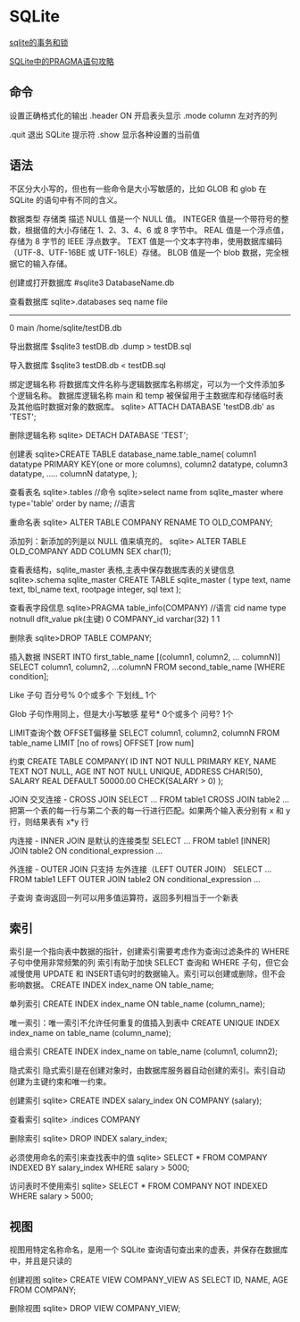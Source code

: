 # SQLite

[sqlite的事务和锁](https://www.cnblogs.com/frankliiu-java/archive/2010/05/31/1748160.html)

[SQLite中的PRAGMA语句攻略](https://www.cnblogs.com/songxingzhu/p/3992884.html)

## 命令

设置正确格式化的输出
.header ON		开启表头显示
.mode column	左对齐的列

.quit	退出 SQLite 提示符
.show	显示各种设置的当前值

## 语法

不区分大小写的，但也有一些命令是大小写敏感的，比如 GLOB 和 glob 在 SQLite 的语句中有不同的含义。


数据类型
存储类	描述
NULL	值是一个 NULL 值。
INTEGER	值是一个带符号的整数，根据值的大小存储在 1、2、3、4、6 或 8 字节中。
REAL	值是一个浮点值，存储为 8 字节的 IEEE 浮点数字。
TEXT	值是一个文本字符串，使用数据库编码（UTF-8、UTF-16BE 或 UTF-16LE）存储。
BLOB	值是一个 blob 数据，完全根据它的输入存储。

创建或打开数据库
#sqlite3 DatabaseName.db

查看数据库
sqlite>.databases
seq  name             file
---  ---------------  ----------------------
0    main             /home/sqlite/testDB.db

导出数据库
$sqlite3 testDB.db .dump > testDB.sql

导入数据库
$sqlite3 testDB.db < testDB.sql

绑定逻辑名称
将数据库文件名称与逻辑数据库名称绑定，可以为一个文件添加多个逻辑名称。
数据库逻辑名称 main 和 temp 被保留用于主数据库和存储临时表及其他临时数据对象的数据库。
sqlite> ATTACH DATABASE 'testDB.db' as 'TEST';

删除逻辑名称
sqlite> DETACH DATABASE 'TEST';

创建表
sqlite>CREATE TABLE database_name.table_name(
   column1 datatype  PRIMARY KEY(one or more columns),
   column2 datatype,
   column3 datatype,
   .....
   columnN datatype,
);

查看表名
sqlite>.tables		//命令
sqlite>select name from sqlite_master where type='table' order by name;		//语言

重命名表
sqlite> ALTER TABLE COMPANY RENAME TO OLD_COMPANY;

添加列：新添加的列是以 NULL 值来填充的。
sqlite> ALTER TABLE OLD_COMPANY ADD COLUMN SEX char(1);

查看表结构，sqlite_master 表格,主表中保存数据库表的关键信息
sqlite>.schema sqlite_master
CREATE TABLE sqlite_master (
  type text,
  name text,
  tbl_name text,
  rootpage integer,
  sql text
);

查看表字段信息
sqlite>PRAGMA table_info(COMPANY)		//语言
cid	name		type		notnull	dflt_value	pk(主键)
0	COMPANY_id	varchar(32)	1					1


删除表
sqlite>DROP TABLE COMPANY;

插入数据
INSERT INTO first_table_name [(column1, column2, ... columnN)] 
   SELECT column1, column2, ...columnN 
   FROM second_table_name
   [WHERE condition];

Like 子句
百分号%		0个或多个
下划线_		1个

Glob 子句作用同上，但是大小写敏感
星号*		0个或多个
问号?		1个

LIMIT查询个数	OFFSET偏移量
SELECT column1, column2, columnN 
FROM table_name
LIMIT [no of rows] OFFSET [row num]

约束
CREATE TABLE COMPANY(
   ID 			  INT     NOT NULL PRIMARY KEY,
   NAME           TEXT    NOT NULL,
   AGE            INT     NOT NULL UNIQUE,
   ADDRESS        CHAR(50),
   SALARY         REAL    DEFAULT 50000.00 CHECK(SALARY > 0)
);

JOIN
交叉连接 - CROSS JOIN
SELECT ... FROM table1 CROSS JOIN table2 ...
把第一个表的每一行与第二个表的每一行进行匹配。如果两个输入表分别有 x 和 y 行，则结果表有 x*y 行

内连接 - INNER JOIN
是默认的连接类型
SELECT ... FROM table1 [INNER] JOIN table2 ON conditional_expression ...

外连接 - OUTER JOIN
只支持 左外连接（LEFT OUTER JOIN）
SELECT ... FROM table1 LEFT OUTER JOIN table2 ON conditional_expression ...

子查询
查询返回一列可以用多值运算符，返回多列相当于一个新表

## 索引

索引是一个指向表中数据的指针，创建索引需要考虑作为查询过滤条件的 WHERE 子句中使用非常频繁的列
索引有助于加快 SELECT 查询和 WHERE 子句，但它会减慢使用 UPDATE 和 INSERT语句时的数据输入。索引可以创建或删除，但不会影响数据。
CREATE INDEX index_name ON table_name;

单列索引
CREATE INDEX index_name ON table_name (column_name);

唯一索引：唯一索引不允许任何重复的值插入到表中
CREATE UNIQUE INDEX index_name on table_name (column_name);

组合索引
CREATE INDEX index_name on table_name (column1, column2);

隐式索引
隐式索引是在创建对象时，由数据库服务器自动创建的索引。索引自动创建为主键约束和唯一约束。

创建索引
sqlite> CREATE INDEX salary_index ON COMPANY (salary);

查看索引
sqlite> .indices COMPANY

删除索引
sqlite> DROP INDEX salary_index;

必须使用命名的索引来查找表中的值
sqlite> SELECT * FROM COMPANY INDEXED BY salary_index WHERE salary > 5000;

访问表时不使用索引
sqlite> SELECT * FROM COMPANY NOT INDEXED WHERE salary > 5000;

## 视图

视图用特定名称命名，是用一个 SQLite 查询语句查出来的虚表，并保存在数据库中，并且是只读的

创建视图
sqlite> CREATE VIEW COMPANY_VIEW AS SELECT ID, NAME, AGE FROM  COMPANY;

删除视图
sqlite> DROP VIEW COMPANY_VIEW;